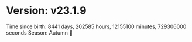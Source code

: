 # Version: v23.1.9
Time since birth: 8441 days, 202585 hours, 12155100 minutes, 729306000 seconds
Season: Autumn 🍁

